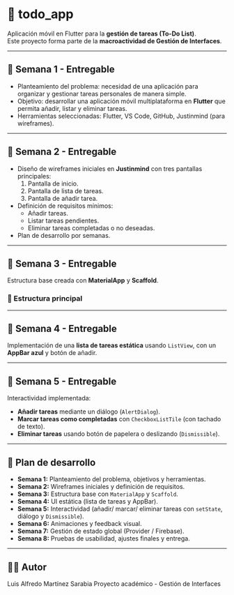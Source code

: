 # 📌 todo_app

Aplicación móvil en Flutter para la **gestión de tareas (To-Do List)**.  
Este proyecto forma parte de la **macroactividad de Gestión de Interfaces**.

---

## 📅 Semana 1 - Entregable
- Planteamiento del problema: necesidad de una aplicación para organizar y gestionar tareas personales de manera simple.  
- Objetivo: desarrollar una aplicación móvil multiplataforma en **Flutter** que permita añadir, listar y eliminar tareas.  
- Herramientas seleccionadas: Flutter, VS Code, GitHub, Justinmind (para wireframes).  

---

## 📅 Semana 2 - Entregable
- Diseño de wireframes iniciales en **Justinmind** con tres pantallas principales:  
  1. Pantalla de inicio.  
  2. Pantalla de lista de tareas.  
  3. Pantalla de añadir tarea.  
- Definición de requisitos mínimos:  
  - Añadir tareas.  
  - Listar tareas pendientes.  
  - Eliminar tareas completadas o no deseadas.  
- Plan de desarrollo por semanas.  

---

## 🚀 Semana 3 - Entregable
Estructura base creada con **MaterialApp** y **Scaffold**.

### 📂 Estructura principal

---

## 🚀 Semana 4 - Entregable
Implementación de una **lista de tareas estática** usando `ListView`, con un **AppBar azul** y botón de añadir.

---

## 🚀 Semana 5 - Entregable
Interactividad implementada:  
- **Añadir tareas** mediante un diálogo (`AlertDialog`).  
- **Marcar tareas como completadas** con `CheckboxListTile` (con tachado de texto).  
- **Eliminar tareas** usando botón de papelera o deslizando (`Dismissible`).  

---

## 📅 Plan de desarrollo
- **Semana 1:** Planteamiento del problema, objetivos y herramientas.  
- **Semana 2:** Wireframes iniciales y definición de requisitos.  
- **Semana 3:** Estructura base con `MaterialApp` y `Scaffold`.  
- **Semana 4:** UI estática (lista de tareas y AppBar).  
- **Semana 5:** Interactividad (añadir/ marcar/ eliminar tareas con `setState`, diálogo y `Dismissible`).  
- **Semana 6:** Animaciones y feedback visual.  
- **Semana 7:** Gestión de estado global (Provider / Firebase).  
- **Semana 8:** Pruebas de usabilidad, ajustes finales y entrega.  

---

## 👨‍💻 Autor
Luis Alfredo Martínez Sarabia
Proyecto académico - Gestión de Interfaces
